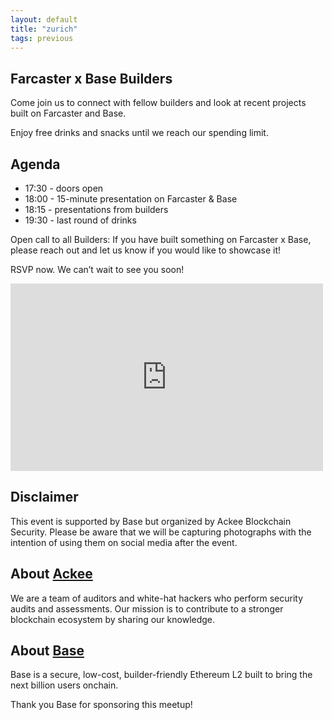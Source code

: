 ```yaml
---
layout: default
title: "zurich"
tags: previous
---
```


## Farcaster x Base Builders
Come join us to connect with fellow builders and look at recent projects built on Farcaster and Base.

Enjoy free drinks and snacks until we reach our spending limit.

## Agenda
- 17:30 - doors open
- 18:00 - 15-minute presentation on Farcaster & Base
- 18:15 - presentations from builders
- 19:30 - last round of drinks

Open call to all Builders: If you have built something on Farcaster x Base, please reach out and let us know if you would like to showcase it!

RSVP now. We can’t wait to see you soon!


<iframe src="https://warpcast.com/ackee/0x75a62eb1" width="500" height="300" frameborder="0" allowfullscreen></iframe>

## Disclaimer
This event is supported by Base but organized by Ackee Blockchain Security. Please be aware that we will be capturing photographs with the intention of using them on social media after the event.

## About [Ackee](https://ackee.xyz/)
We are a team of auditors and white-hat hackers who perform security audits and assessments. Our mission is to contribute to a stronger blockchain ecosystem by sharing our knowledge.

## About [Base](https://base.org/)
Base is a secure, low-cost, builder-friendly Ethereum L2 built to bring the next billion users onchain.

Thank you Base for sponsoring this meetup!